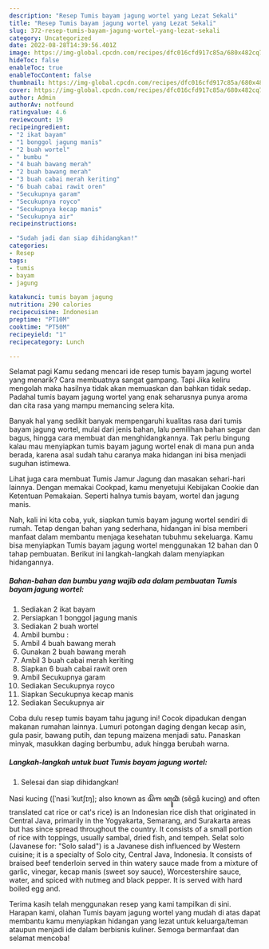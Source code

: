 ```yaml
---
description: "Resep Tumis bayam jagung wortel yang Lezat Sekali"
title: "Resep Tumis bayam jagung wortel yang Lezat Sekali"
slug: 372-resep-tumis-bayam-jagung-wortel-yang-lezat-sekali
category: Uncategorized
date: 2022-08-28T14:39:56.401Z
image: https://img-global.cpcdn.com/recipes/dfc016cfd917c85a/680x482cq70/tumis-bayam-jagung-wortel-foto-resep-utama.jpg
hideToc: false
enableToc: true
enableTocContent: false
thumbnail: https://img-global.cpcdn.com/recipes/dfc016cfd917c85a/680x482cq70/tumis-bayam-jagung-wortel-foto-resep-utama.jpg
cover: https://img-global.cpcdn.com/recipes/dfc016cfd917c85a/680x482cq70/tumis-bayam-jagung-wortel-foto-resep-utama.jpg
author: Admin
authorAv: notfound
ratingvalue: 4.6
reviewcount: 19
recipeingredient:
- "2 ikat bayam"
- "1 bonggol jagung manis"
- "2 buah wortel"
- " bumbu "
- "4 buah bawang merah"
- "2 buah bawang merah"
- "3 buah cabai merah keriting"
- "6 buah cabai rawit oren"
- "Secukupnya garam"
- "Secukupnya royco"
- "Secukupnya kecap manis"
- "Secukupnya air"
recipeinstructions:

- "Sudah jadi dan siap dihidangkan!"
categories:
- Resep
tags:
- tumis
- bayam
- jagung

katakunci: tumis bayam jagung 
nutrition: 290 calories
recipecuisine: Indonesian
preptime: "PT10M"
cooktime: "PT50M"
recipeyield: "1"
recipecategory: Lunch

---
```



Selamat pagi Kamu sedang mencari ide resep tumis bayam jagung wortel yang menarik? Cara membuatnya sangat gampang. Tapi Jika keliru mengolah maka hasilnya tidak akan memuaskan dan bahkan tidak sedap. Padahal tumis bayam jagung wortel yang enak seharusnya punya aroma dan cita rasa yang mampu memancing selera kita.


Banyak hal yang sedikit banyak mempengaruhi kualitas rasa dari tumis bayam jagung wortel, mulai dari jenis bahan, lalu pemilihan bahan segar dan bagus, hingga cara membuat dan menghidangkannya. Tak perlu bingung kalau mau menyiapkan tumis bayam jagung wortel enak di mana pun anda berada, karena asal sudah tahu caranya maka hidangan ini bisa menjadi suguhan istimewa.

Lihat juga cara membuat Tumis Jamur Jagung dan masakan sehari-hari lainnya. Dengan memakai Cookpad, kamu menyetujui Kebijakan Cookie dan Ketentuan Pemakaian. Seperti halnya tumis bayam, wortel dan jagung manis.


Nah, kali ini kita coba, yuk, siapkan tumis bayam jagung wortel sendiri di rumah. Tetap dengan bahan yang sederhana, hidangan ini bisa memberi manfaat dalam membantu menjaga kesehatan tubuhmu sekeluarga. Kamu bisa menyiapkan Tumis bayam jagung wortel menggunakan 12 bahan dan 0 tahap pembuatan. Berikut ini langkah-langkah dalam menyiapkan hidangannya.

<!--inarticleads1-->

##### Bahan-bahan dan bumbu yang wajib ada dalam pembuatan Tumis bayam jagung wortel:

1. Sediakan 2 ikat bayam
1. Persiapkan 1 bonggol jagung manis
1. Sediakan 2 buah wortel
1. Ambil  bumbu :
1. Ambil 4 buah bawang merah
1. Gunakan 2 buah bawang merah
1. Ambil 3 buah cabai merah keriting
1. Siapkan 6 buah cabai rawit oren
1. Ambil Secukupnya garam
1. Sediakan Secukupnya royco
1. Siapkan Secukupnya kecap manis
1. Sediakan Secukupnya air


Coba dulu resep tumis bayam tahu jagung ini! Cocok dipadukan dengan makanan rumahan lainnya. Lumuri potongan daging dengan kecap asin, gula pasir, bawang putih, dan tepung maizena menjadi satu. Panaskan minyak, masukkan daging berbumbu, aduk hingga berubah warna. 

<!--inarticleads2-->

##### Langkah-langkah untuk buat Tumis bayam jagung wortel:


1. Selesai dan siap dihidangkan!

Nasi kucing ([ˈnasi ˈkutʃɪŋ]; also known as ꦱꦼꦒ ꦏꦸꦕꦶꦁ (sěgå kucing) and often translated cat rice or cat&#39;s rice) is an Indonesian rice dish that originated in Central Java, primarily in the Yogyakarta, Semarang, and Surakarta areas but has since spread throughout the country. It consists of a small portion of rice with toppings, usually sambal, dried fish, and tempeh. Selat solo (Javanese for: &#34;Solo salad&#34;) is a Javanese dish influenced by Western cuisine; it is a specialty of Solo city, Central Java, Indonesia. It consists of braised beef tenderloin served in thin watery sauce made from a mixture of garlic, vinegar, kecap manis (sweet soy sauce), Worcestershire sauce, water, and spiced with nutmeg and black pepper. It is served with hard boiled egg and. 

Terima kasih telah menggunakan resep yang kami tampilkan di sini. Harapan kami, olahan Tumis bayam jagung wortel yang mudah di atas dapat membantu kamu menyiapkan hidangan yang lezat untuk keluarga/teman ataupun menjadi ide dalam berbisnis kuliner. Semoga bermanfaat dan selamat mencoba!
